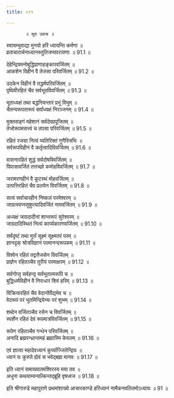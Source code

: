 ```yaml
---
title: ०९१

---
```

           ॥ सूत उवाच ॥  
स्वायम्भुवाद्या मुनयो हरिं ध्यायन्ति कर्मणा ॥  
व्रताचारार्चनाध्यानस्तुतिजप्यपरायणाः ॥ 91.1 ॥  
  
देहेन्द्रियमनोबुद्धिप्राणाहङ्कारवर्जितम् ॥  
आकशेन विहीनं वै तेजसा परिवर्जितम् ॥ 91.2 ॥  
  
उदकेन विहीनं वै तद्धर्मपरिवर्जितम् ॥  
पृथिवीरहितं चैव सर्वभूतविवर्जितम् ॥ 91.3 ॥  
  
भूताध्यक्षं तथा बद्धनियन्तारं प्रभुं विभुम् ॥  
चैतन्यरूपतारूपं सर्वाध्यक्षं निरञ्जनम् ॥ 91.4 ॥  
  
मुक्तसङ्गं महेशानं सर्वदेवप्रपूजितम् ॥  
तेजोरूपमसत्त्वं च तपसा परिवर्जितम् ॥ 91.5 ॥  
  
रहितं रजसा नित्यं व्यतिरिक्तं गुणैस्त्रिभिः ॥  
सर्वरूपविहीनं वै कर्तृत्वादिविवर्जितम् ॥ 91.6 ॥  
  
वासनारहितं शुद्धं सर्वदोषविवर्जितम् ॥  
पिपासावर्जितं तत्तच्छो कमोहविवर्जितम् ॥ 91.7 ॥  
  
जरामरणहीनं वै कूटस्थं मोहवर्जितम् ॥  
उत्पत्तिरहितं चैव प्रलयेन विवर्जितम् ॥ 91.8 ॥  
  
सत्यं सर्वाचारहीनं निष्कलं परमेश्वरम् ॥  
जाग्रत्स्वप्नसुषुप्त्यादिवर्जितं नामवर्जितम् ॥ 91.9 ॥  
  
अध्यक्षं जाग्रदादीनां शान्तरूपं सुरेश्वरम् ॥  
जाग्रदादिस्थितं नित्यं कार्य्यकारणवर्जितम् ॥ 91.10 ॥  
  
सर्वदृष्टं तथा मूर्त्तं सूक्ष्मं सूक्ष्मतरं परम् ॥  
ज्ञानदृक् श्रोत्रविज्ञानं परमानन्दरूपकम् ॥ 91.11 ॥  
  
विश्वेन रहितं तद्वत्तैजसेन विवर्जितम् ॥  
प्राज्ञेन रहितञ्चैव तुरीयं परमाक्षरम् ॥ 91.12 ॥  
  
सर्वगोप्तृ सर्वहन्तृ सर्वभूतात्मरूपि च ॥  
बुद्धिधर्मविहीनं वै निराधारं शिवं हरिम् ॥ 91.13 ॥  
  
विक्रियारहितं चैव वेदान्तैर्वेद्यमेव च ॥  
वेदरूपं परं भूतमिन्द्रियेभ्यः परं शुभम् ॥ 91.14 ॥  
  
शब्देन वर्जितञ्चैव रसेन च विवर्जितम् ॥  
स्पर्शेन रहितं देवं रूपमात्रविवर्जितम् ॥ 91.15 ॥  
  
रूपेण रहितञ्चैव गन्धेन परिवर्जितम् ॥  
अनादि ब्रह्मरन्ध्रान्तमहं ब्रह्मास्मि केवलम् ॥ 91.16 ॥  
  
एवं ज्ञात्वा महादेवध्यानं कुर्य्याज्जितेन्द्रियः ॥  
ध्यानं यः कुरुते ह्येवं स भवेद्बह्म मानवः ॥ 91.17 ॥  
  
इति ध्यानं समाख्यातमश्विरस्य मया तव ॥  
अधुना कथयाम्यन्यत्किन्तद्ब्रूहि वृषध्वज ॥ 91.18 ॥  
  
इति श्रीगारुडे महापुराणे प्रथमांशाख्ये आचारकाण्डे हरिध्यानं नामैकनवतितमोऽध्यायः ॥ 91 ॥